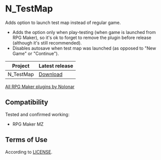 # N_TestMap
Adds option to launch test map instead of regular game.

- Adds the option only when play-testing (when game is launched from RPG Maker), so it's ok to forget to remove the plugin before release (although it's still recommended).
- Disables autosave when test map was launched (as opposed to "New Game" or "Continue").

| Project   | Latest release      |
| --------- | ------------------- |
| N_TestMap | [Download][release] |

[All RPG Maker plugins by Nolonar][hub]

## Compatibility
Tested and confirmed working:
- RPG Maker MZ

## Terms of Use
According to [LICENSE](LICENSE).

  [hub]: https://github.com/Nolonar/RM_Plugins
  [release]: https://github.com/Nolonar/RM_Plugins-TestMap/releases/latest/download/N_TestMap.js
